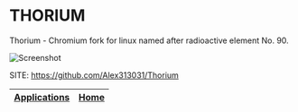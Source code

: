 # THORIUM

 Thorium - Chromium fork for linux named after radioactive element No. 90.
 
 ![Screenshot](https://www.imaginelinux.com/wp-content/uploads/2023/03/thorium-interface.png)
 
 SITE: https://github.com/Alex313031/Thorium

 | [Applications](https://portable-linux-apps.github.io/apps.html) | [Home](https://portable-linux-apps.github.io)
 | --- | --- |

